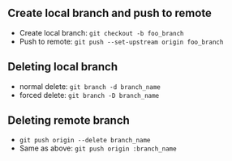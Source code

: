 ## Create local branch and push to remote
* Create local branch: `git checkout -b foo_branch`
* Push to remote: `git push --set-upstream origin foo_branch`

## Deleting local branch
* normal delete: `git branch -d branch_name`
* forced delete: `git branch -D branch_name`

## Deleting remote branch
* `git push origin --delete branch_name`
* Same as above: `git push origin :branch_name`
